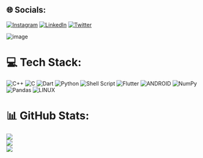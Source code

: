 
## 🌐 Socials:
[![Instagram](https://img.shields.io/badge/Instagram-%23E4405F.svg?logo=Instagram&logoColor=white)](https://instagram.com/jaikhuranna) [![LinkedIn](https://img.shields.io/badge/LinkedIn-%230077B5.svg?logo=linkedin&logoColor=white)](https://linkedin.com/in/jaikhuranna) [![Twitter](https://img.shields.io/badge/Twitter-%231DA1F2.svg?logo=Twitter&logoColor=white)](https://twitter.com/commondumlow) 

![image](https://gitmystat.vercel.app/recent?username=jaikhuranna&color=0xaeaeae&accent=0x075fff&background=0x000000&border=0x075fff&tip=0x075fff&radius=12&padding=24)
# 💻 Tech Stack:
![C++](https://img.shields.io/badge/c++-%2300599C.svg?style=for-the-badge&logo=c%2B%2B&logoColor=white) ![C](https://img.shields.io/badge/c-%2300599C.svg?style=for-the-badge&logo=c&logoColor=white) ![Dart](https://img.shields.io/badge/dart-%230175C2.svg?style=for-the-badge&logo=dart&logoColor=white) ![Python](https://img.shields.io/badge/python-3670A0?style=for-the-badge&logo=python&logoColor=ffdd54) ![Shell Script](https://img.shields.io/badge/shell_script-%23121011.svg?style=for-the-badge&logo=gnu-bash&logoColor=white) ![Flutter](https://img.shields.io/badge/Flutter-%2302569B.svg?style=for-the-badge&logo=Flutter&logoColor=white) ![ANDROID](https://img.shields.io/badge/android-%2320232a.svg?style=for-the-badge&logo=android&logoColor=%a4c639) ![NumPy](https://img.shields.io/badge/numpy-%23013243.svg?style=for-the-badge&logo=numpy&logoColor=white) ![Pandas](https://img.shields.io/badge/pandas-%23150458.svg?style=for-the-badge&logo=pandas&logoColor=white) ![LINUX](https://img.shields.io/badge/Linux-FCC624?style=for-the-badge&logo=linux&logoColor=black)
# 📊 GitHub Stats:
![](https://github-readme-stats.vercel.app/api?username=jaikhuranna&theme=dark&hide_border=false&include_all_commits=true&count_private=true)<br/>
![](https://github-readme-streak-stats.herokuapp.com/?user=jaikhuranna&theme=dark&hide_border=false)<br/>
![](https://github-readme-stats.vercel.app/api/top-langs/?username=jaikhuranna&theme=dark&hide_border=false&include_all_commits=true&count_private=true&layout=compact)

  
<!-- Proudly created with GPRM ( https://gprm.itsvg.in ) -->
